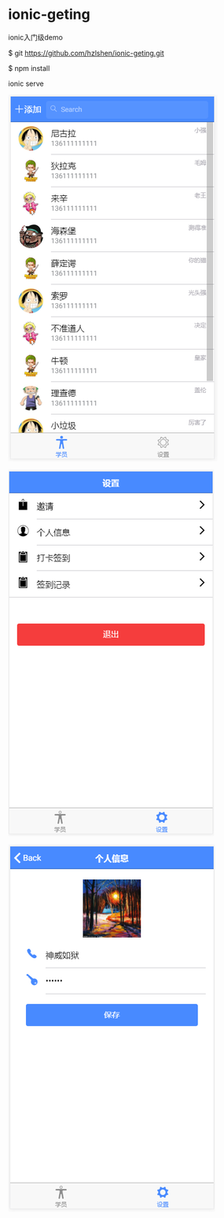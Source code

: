 # ionic-geting
ionic入门级demo

$ git https://github.com/hzlshen/ionic-geting.git

$ npm install

ionic serve

![Image text](https://github.com/hzlshen/Imgage_box/blob/master/ionic-getting.png)

![Image text](https://github.com/hzlshen/Imgage_box/blob/master/geting2.png)

![Image text](https://github.com/hzlshen/Imgage_box/blob/master/geting3.png)
